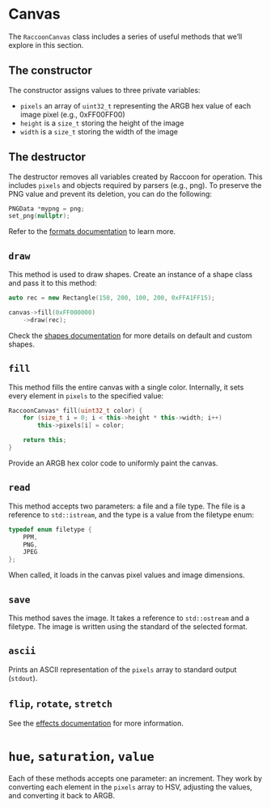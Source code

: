 # Canvas

The `RaccoonCanvas` class includes a series of useful methods that we’ll explore in this section.

## The constructor
The constructor assigns values to three private variables:
- `pixels` an array of `uint32_t` representing the ARGB hex value of each image pixel (e.g., 0xFF00FF00)
- `height` is a `size_t` storing the height of the image
- `width` is a `size_t` storing the width of the image

## The destructor
The destructor removes all variables created by Raccoon for operation. This includes `pixels` and objects required by parsers (e.g., png). To preserve the PNG value and prevent its deletion, you can do the following:
```cpp
PNGData *mypng = png;
set_png(nullptr);
```

Refer to the <a href="formats/">formats documentation</a> to learn more.

## `draw`
This method is used to draw shapes. Create an instance of a shape class and pass it to this method:
```cpp
auto rec = new Rectangle(150, 200, 100, 200, 0xFFA1FF15);

canvas->fill(0xFF000000)
    ->draw(rec);
```

Check the <a href="shapes/">shapes documentation</a> for more details on default and custom shapes.

## `fill`
This method fills the entire canvas with a single color. Internally, it sets every element in `pixels` to the specified value:
```cpp
RaccoonCanvas* fill(uint32_t color) {
    for (size_t i = 0; i < this->height * this->width; i++)
        this->pixels[i] = color;

    return this;
}
```
Provide an ARGB hex color code to uniformly paint the canvas.

## `read`
This method accepts two parameters: a file and a file type. The file is a reference to `std::istream`, and the type is a value from the filetype enum:
```cpp
typedef enum filetype {
    PPM,
    PNG,
    JPEG
};
```

When called, it loads in the canvas pixel values and image dimensions.

## `save`
This method saves the image. It takes a reference to `std::ostream` and a filetype. The image is written using the standard of the selected format.

## `ascii`
Prints an ASCII representation of the `pixels` array to standard output (`stdout`).

## `flip`, `rotate`, `stretch`
See the <a href="effects/">effects documentation</a> for more information.

# `hue`, `saturation`, `value`
Each of these methods accepts one parameter: an increment. They work by converting each element in the `pixels` array to HSV, adjusting the values, and converting it back to ARGB.